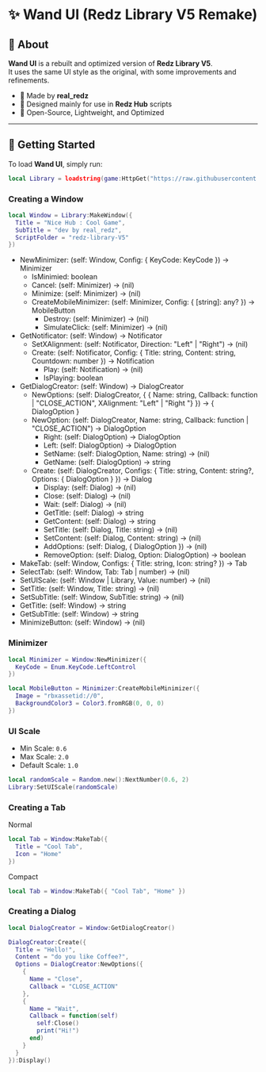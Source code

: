# ✨ Wand UI (Redz Library V5 Remake)

## 📌 About
**Wand UI** is a rebuilt and optimized version of **Redz Library V5**.  
It uses the same UI style as the original, with some improvements and refinements.  

- 🔹 Made by **real_redz**  
- 🔹 Designed mainly for use in **Redz Hub** scripts  
- 🔹 Open-Source, Lightweight, and Optimized  

---

## 🚀 Getting Started
To load **Wand UI**, simply run:
```lua
local Library = loadstring(game:HttpGet("https://raw.githubusercontent.com/tlredz/Library/refs/heads/main/redz-V5-remake/main.luau"))()
```

### Creating a Window
```lua
local Window = Library:MakeWindow({
  Title = "Nice Hub : Cool Game",
  SubTitle = "dev by real_redz",
  ScriptFolder = "redz-library-V5"
})
```

- NewMinimizer: (self: Window, Config: { KeyCode: KeyCode }) -> Minimizer
  - IsMinimied: boolean
  - Cancel: (self: Minimizer) -> (nil)
  - Minimize: (self: Minimizer) -> (nil)
  - CreateMobileMinimizer: (self: Minimizer, Config: { [string]: any? }) -> MobileButton
    - Destroy: (self: Minimizer) -> (nil)
    - SimulateClick: (self: Minimizer) -> (nil)
- GetNotificator: (self: Window) -> Notificator
  - SetXAlignment: (self: Notificator, Direction: "Left" | "Right") -> (nil)
  - Create: (self: Notificator, Config: { Title: string, Content: string, Countdown: number }) -> Notification
    - Play: (self: Notification) -> (nil)
    - IsPlaying: boolean
- GetDialogCreator: (self: Window) -> DialogCreator
  - NewOptions: (self: DialogCreator, { { Name: string, Callback: function | "CLOSE_ACTION", XAlignment: "Left" | "Right "} }) -> { DialogOption }
  - NewOption: (self: DialogCreator, Name: string, Callback: function | "CLOSE_ACTION") -> DialogOption
    - Right: (self: DialogOption) -> DialogOption
    - Left: (self: DialogOption) -> DialogOption
    - SetName: (self: DialogOption, Name: string) -> (nil)
    - GetName: (self: DialogOption) -> string
  - Create: (self: DialogCreator, Configs: { Title: string, Content: string?, Options: { DialogOption } }) -> Dialog
    - Display: (self: Dialog) -> (nil)
    - Close: (self: Dialog) -> (nil)
    - Wait: (self: Dialog) -> (nil)
    - GetTitle: (self: Dialog) -> string
    - GetContent: (self: Dialog) -> string
    - SetTitle: (self: Dialog, Title: string) -> (nil)
    - SetContent: (self: Dialog, Content: string) -> (nil)
    - AddOptions: (self: Dialog, { DialogOption }) -> (nil)
    - RemoveOption: (self: Dialog, Option: DialogOption) -> boolean
- MakeTab: (self: Window, Configs: { Title: string, Icon: string? }) -> Tab
- SelectTab: (self: Window, Tab: Tab | number) -> (nil)
- SetUIScale: (self: Window | Library, Value: number) -> (nil)
- SetTitle: (self: Window, Title: string) -> (nil)
- SetSubTitle: (self: Window, SubTitle: string) -> (nil)
- GetTitle: (self: Window) -> string
- GetSubTitle: (self: Window) -> string
- MinimizeButton: (self: Window) -> (nil)

### Minimizer
```lua
local Minimizer = Window:NewMinimizer({
  KeyCode = Enum.KeyCode.LeftControl
})

local MobileButton = Minimizer:CreateMobileMinimizer({
  Image = "rbxassetid://0",
  BackgroundColor3 = Color3.fromRGB(0, 0, 0)
})
```

### UI Scale
- Min Scale: ``0.6``
- Max Scale: ``2.0``
- Default Scale: ``1.0``

```lua
local randomScale = Random.new():NextNumber(0.6, 2)
Library:SetUIScale(randomScale)
```

### Creating a Tab
Normal
```lua
local Tab = Window:MakeTab({
  Title = "Cool Tab",
  Icon = "Home"
})
```
Compact
```lua
local Tab = Window:MakeTab({ "Cool Tab", "Home" })
```

### Creating a Dialog
```lua
local DialogCreator = Window:GetDialogCreator()

DialogCreator:Create({
  Title = "Hello!",
  Content = "do you like Coffee?",
  Options = DialogCreator:NewOptions({
    {
      Name = "Close",
      Callback = "CLOSE_ACTION"
    },
    {
      Name = "Wait",
      Callback = function(self)
        self:Close()
        print("Hi!")
      end)
    }
  }
}):Display()
```
